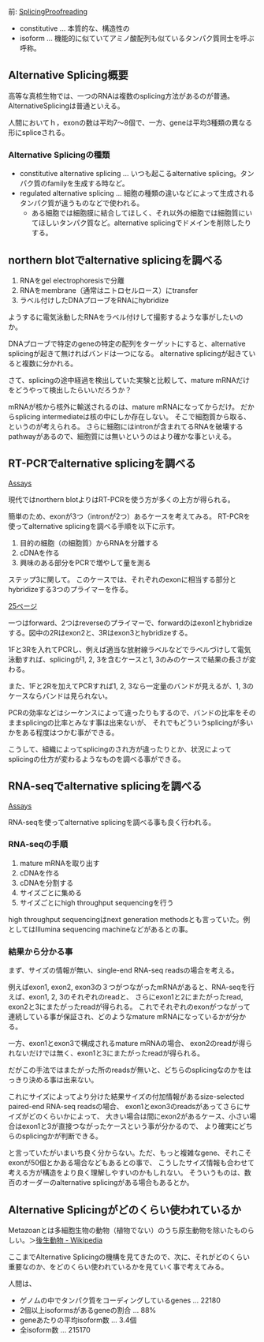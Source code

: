 前: [SplicingProofreading](SplicingProofreading.md)

- constitutive ... 本質的な、構造性の
- isoform ... 機能的に似ていてアミノ酸配列も似ているタンパク質同士を呼ぶ呼称。

## Alternative Splicing概要

高等な真核生物では、一つのRNAは複数のsplicing方法があるのが普通。AlternativeSplicingは普通といえる。

人間においてｈ，exonの数は平均7〜8個で、一方、geneは平均3種類の異なる形にspliceされる。

### Alternative Splicingの種類

- constitutive alternative splicing ... いつも起こるalternative splicing。タンパク質のfamilyを生成する時など。
- regulated alternative splicing ... 細胞の種類の違いなどによって生成されるタンパク質が違うものなどで使われる。
   - ある細胞では細胞膜に結合してほしく、それ以外の細胞では細胞質にいてほしいタンパク質など。alternative splicingでドメインを削除したりする。

## northern blotでalternative splicingを調べる

1. RNAをgel electrophoresisで分離
2. RNAをmembrane（通常はニトロセルロース）にtransfer
3. ラベル付けしたDNAプローブをRNAにhybridize

ようするに電気泳動したRNAをラベル付けして撮影するような事がしたいのか。

DNAプローブで特定のgeneの特定の配列をターゲットにすると、alternative splicingが起きて無ければバンドは一つになる。
alternative splicingが起きていると複数に分かれる。

さて、splicingの途中経過を検出していた実験と比較して、mature mRNAだけをどうやって検出したらいいだろうか？

mRNAが核から核外に輸送されるのは、mature mRNAになってからだけ。
だからsplicing intermediateは核の中にしか存在しない。
そこで細胞質から取る、というのが考えられる。
さらに細胞にはintronが含まれてるRNAを破壊するpathwayがあるので、細胞質には無いというのはより確かな事といえる。

## RT-PCRでalternative splicingを調べる

[Assays](Assays.md)

現代ではnorthern blotよりはRT-PCRを使う方が多くの上方が得られる。

簡単のため、exonが3つ（intronが2つ）あるケースを考えてみる。
RT-PCRを使ってalternative splicingを調べる手順を以下に示す。

1. 目的の細胞（の細胞質）からRNAを分離する
2. cDNAを作る
3. 興味のある部分をPCRで増やして量を測る

ステップ3に関して。
このケースでは、それぞれのexonに相当する部分とhybridizeする3つのプライマーを作る。

[25ページ](https://karino2.github.io/ImageGallery/MolecularBiology728x3.html#lg=1&slide=24)

一つはforward、2つはreverseのプライマーで、forwardのはexon1とhybridizeする。図中の2Rはexon2と、3Rはexon3とhybridizeする。

1Fと3Rを入れてPCRし、例えば適当な放射線ラベルなどでラベルづけして電気泳動すれば、splicingが1, 2, 3を含むケースと1, 3のみのケースで結果の長さが変わる。

また、1Fと2Rを加えてPCRすれば1, 2, 3なら一定量のバンドが見えるが、1, 3のケースならバンドは見られない。

PCRの効率などはシーケンスによって違ったりもするので、バンドの比率をそのままsplicingの比率とみなす事は出来ないが、
それでもどういうsplicingが多いかをある程度はつかむ事ができる。

こうして、組織によってsplicingのされ方が違ったりとか、状況によってsplicingの仕方が変わるようなものを調べる事ができる。

## RNA-seqでalternative splicingを調べる

[Assays](Assays.md)

RNA-seqを使ってalternative splicingを調べる事も良く行われる。

### RNA-seqの手順

1. mature mRNAを取り出す
2. cDNAを作る
3. cDNAを分割する
4. サイズごとに集める
5. サイズごとにhigh throughput sequencingを行う

high throughput sequencingはnext generation methodsとも言っていた。例としてはIllumina sequencing machineなどがあるとの事。

### 結果から分かる事

まず、サイズの情報が無い、single-end RNA-seq readsの場合を考える。

例えばexon1, exon2, exon3の３つがつながったmRNAがあると、RNA-seqを行えば、exon1, 2, 3のそれぞれのreadと、
さらにexon1と2にまたがったread, exon2と3にまたがったreadが得られる。
これでそれぞれのexonがつながって連続している事が保証され、どのようなmature mRNAになっているかが分かる。

一方、exon1とexon3で構成されるmature mRNAの場合、
exon2のreadが得られないだけでは無く、exon1と3にまたがったreadが得られる。

だがこの手法ではまたがった所のreadsが無いと、どちらのsplicingなのかをはっきり決める事は出来ない。

これにサイズによってより分けた結果サイズの付加情報があるsize-selected paired-end RNA-seq readsの場合、
exon1とexon3のreadsがあってさらにサイズがどのくらいかによって、
大きい場合は間にexon2があるケース、小さい場合はexon1と3が直接つながったケースという事が分かるので、
より確実にどちらのsplicingかが判断できる。

と言っていたがいまいち良く分からない。ただ、もっと複雑なgene、それこそexonが50個とかある場合などもあるとの事で、
こうしたサイズ情報も合わせて考える方が構造をより良く理解しやすいのかもしれない。
そういうものは、数百のオーダーのalternative splicingがある場合もあるとか。

## Alternative Splicingがどのくらい使われているか

Metazoanとは多細胞生物の動物（植物でない）のうち原生動物を除いたものらしい。＞[後生動物 - Wikipedia](https://ja.wikipedia.org/wiki/%E5%BE%8C%E7%94%9F%E5%8B%95%E7%89%A9)

ここまでAlternative Splicingの機構を見てきたので、次に、それがどのくらい重要なのか、をどのくらい使われているかを見ていく事で考えてみる。

人間は、

- ゲノムの中でタンパク質をコーディングしているgenes ... 22180
- 2個以上isoformsがあるgeneの割合 ... 88%
- geneあたりの平均isoform数 ... 3.4個
- 全isoform数 ... 215170